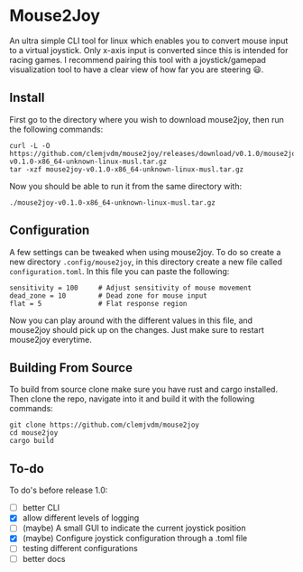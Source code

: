 # Mouse2Joy
An ultra simple CLI tool for linux which enables you to convert mouse input to a virtual joystick. Only x-axis input is converted since this is intended for racing games. I recommend pairing this tool with a joystick/gamepad visualization tool to have a clear view of how far you are steering 😃.

## Install
First go to the directory where you wish to download mouse2joy, then run the following commands:
```
curl -L -O https://github.com/clemjvdm/mouse2joy/releases/download/v0.1.0/mouse2joy-v0.1.0-x86_64-unknown-linux-musl.tar.gz
tar -xzf mouse2joy-v0.1.0-x86_64-unknown-linux-musl.tar.gz
```
Now you should be able to run it from the same directory with:
```
./mouse2joy-v0.1.0-x86_64-unknown-linux-musl.tar.gz
```

## Configuration
A few settings can be tweaked when using mouse2joy. To do so create a new directory `.config/mouse2joy`, in this directory create a new file called `configuration.toml`. In this file you can paste the following:
```
sensitivity = 100     # Adjust sensitivity of mouse movement
dead_zone = 10        # Dead zone for mouse input
flat = 5              # Flat response region
```
Now you can play around with the different values in this file, and mouse2joy should pick up on the changes. Just make sure to restart mouse2joy everytime.

## Building From Source
To build from source clone make sure you have rust and cargo installed. Then clone the repo, navigate into it and build it with the following commands:
```
git clone https://github.com/clemjvdm/mouse2joy
cd mouse2joy
cargo build
```

## To-do
To do's before release 1.0:
- [ ] better CLI
- [X] allow different levels of logging
- [ ] (maybe) A small GUI to indicate the current joystick position
- [X] (maybe) Configure joystick configuration through a .toml file
- [ ] testing different configurations
- [ ] better docs
